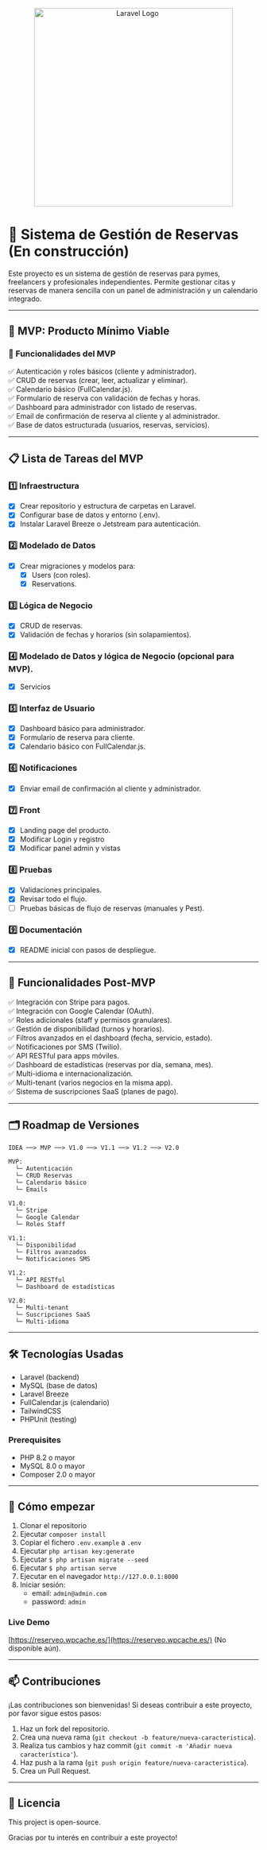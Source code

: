 <p align="center"><a href="https://laravel.com" target="_blank"><img src="https://raw.githubusercontent.com/laravel/art/master/logo-lockup/5%20SVG/2%20CMYK/1%20Full%20Color/laravel-logolockup-cmyk-red.svg" width="400" alt="Laravel Logo"></a></p>

# 📅 Sistema de Gestión de Reservas (En construcción)

Este proyecto es un sistema de gestión de reservas para pymes, freelancers y profesionales independientes. Permite gestionar citas y reservas de manera sencilla con un panel de administración y un calendario integrado.

---

## 🚀 MVP: Producto Mínimo Viable

### 🎯 Funcionalidades del MVP

✅ Autenticación y roles básicos (cliente y administrador).  
✅ CRUD de reservas (crear, leer, actualizar y eliminar).  
✅ Calendario básico (FullCalendar.js).  
✅ Formulario de reserva con validación de fechas y horas.  
✅ Dashboard para administrador con listado de reservas.  
✅ Email de confirmación de reserva al cliente y al administrador.  
✅ Base de datos estructurada (usuarios, reservas, servicios).

---

## 📋 Lista de Tareas del MVP

### 1️⃣ Infraestructura

-   [x] Crear repositorio y estructura de carpetas en Laravel.
-   [x] Configurar base de datos y entorno (.env).
-   [x] Instalar Laravel Breeze o Jetstream para autenticación.

### 2️⃣ Modelado de Datos

-   [x] Crear migraciones y modelos para:
    -   [x] Users (con roles).
    -   [x] Reservations.

### 3️⃣ Lógica de Negocio

-   [x] CRUD de reservas.
-   [x] Validación de fechas y horarios (sin solapamientos).

### 4️⃣ Modelado de Datos y lógica de Negocio (opcional para MVP).

-   [x] Servicios

### 5️⃣ Interfaz de Usuario

-   [x] Dashboard básico para administrador.
-   [x] Formulario de reserva para cliente.
-   [x] Calendario básico con FullCalendar.js.

### 6️⃣ Notificaciones

-   [x] Enviar email de confirmación al cliente y administrador.

### 7️⃣ Front

-   [x] Landing page del producto.
-   [x] Modificar Login y registro
-   [x] Modificar panel admin y vistas

### 8️⃣ Pruebas

-   [x] Validaciones principales.
-   [x] Revisar todo el flujo.
-   [ ] Pruebas básicas de flujo de reservas (manuales y Pest).

### 9️⃣ Documentación

-   [x] README inicial con pasos de despliegue.

---

## 🌱 Funcionalidades Post-MVP

✅ Integración con Stripe para pagos.  
✅ Integración con Google Calendar (OAuth).  
✅ Roles adicionales (staff y permisos granulares).  
✅ Gestión de disponibilidad (turnos y horarios).  
✅ Filtros avanzados en el dashboard (fecha, servicio, estado).  
✅ Notificaciones por SMS (Twilio).  
✅ API RESTful para apps móviles.  
✅ Dashboard de estadísticas (reservas por día, semana, mes).  
✅ Multi-idioma e internacionalización.  
✅ Multi-tenant (varios negocios en la misma app).  
✅ Sistema de suscripciones SaaS (planes de pago).

---

## 🗂️ Roadmap de Versiones

```text
IDEA ──> MVP ──> V1.0 ──> V1.1 ──> V1.2 ──> V2.0

MVP:
  └─ Autenticación
  └─ CRUD Reservas
  └─ Calendario básico
  └─ Emails

V1.0:
  └─ Stripe
  └─ Google Calendar
  └─ Roles Staff

V1.1:
  └─ Disponibilidad
  └─ Filtros avanzados
  └─ Notificaciones SMS

V1.2:
  └─ API RESTful
  └─ Dashboard de estadísticas

V2.0:
  └─ Multi-tenant
  └─ Suscripciones SaaS
  └─ Multi-idioma
```

---

## 🛠️ Tecnologías Usadas

-   Laravel (backend)
-   MySQL (base de datos)
-   Laravel Breeze
-   FullCalendar.js (calendario)
-   TailwindCSS
-   PHPUnit (testing)

### Prerequisites

-   PHP 8.2 o mayor
-   MySQL 8.0 o mayor
-   Composer 2.0 o mayor

---

## 🚀 Cómo empezar

1. Clonar el repositorio
2. Ejecutar `composer install`
3. Copiar el fichero `.env.example` a `.env`
4. Ejecutar `php artisan key:generate`
5. Ejecutar `$ php artisan migrate --seed`
6. Ejecutar `$ php artisan serve`
7. Ejecutar en el navegador `http://127.0.0.1:8000`
8. Iniciar sesión:
    - email: `admin@admin.com`
    - password: `admin`

### Live Demo

[https://reserveo.wpcache.es/](https://reserveo.wpcache.es/) (No disponible aún).

---

## 📫 Contribuciones

¡Las contribuciones son bienvenidas! Si deseas contribuir a este proyecto, por favor sigue estos pasos:

1. Haz un fork del repositorio.
2. Crea una nueva rama (`git checkout -b feature/nueva-caracteristica`).
3. Realiza tus cambios y haz commit (`git commit -m 'Añadir nueva característica'`).
4. Haz push a la rama (`git push origin feature/nueva-caracteristica`).
5. Crea un Pull Request.

---

## 📄 Licencia

This project is open-source.

Gracias por tu interés en contribuir a este proyecto!
